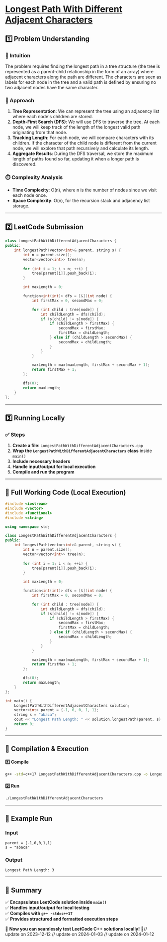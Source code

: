 # **[Longest Path With Different Adjacent Characters](https://leetcode.com/problems/longest-path-with-different-adjacent-characters/description/)**  

## **1️⃣ Problem Understanding**  
### **📌 Intuition**  
The problem requires finding the longest path in a tree structure (the tree is represented as a parent-child relationship in the form of an array) where adjacent characters along the path are different. The characters are seen as labels for each node in the tree and a valid path is defined by ensuring no two adjacent nodes have the same character. 

### **🚀 Approach**  
1. **Tree Representation**: We can represent the tree using an adjacency list where each node's children are stored.
2. **Depth-First Search (DFS)**: We will use DFS to traverse the tree. At each node, we will keep track of the length of the longest valid path originating from that node.
3. **Tracking Length**: For each node, we will compare characters with its children. If the character of the child node is different from the current node, we will explore that path recursively and calculate its length.
4. **Aggregate Results**: During the DFS traversal, we store the maximum length of paths found so far, updating it when a longer path is discovered.

### **⏱️ Complexity Analysis**  
- **Time Complexity**: O(n), where n is the number of nodes since we visit each node once.  
- **Space Complexity**: O(n), for the recursion stack and adjacency list storage.

---  

## **2️⃣ LeetCode Submission**  
```cpp
class LongestPathWithDifferentAdjacentCharacters {
public:
    int longestPath(vector<int>& parent, string s) {
        int n = parent.size();
        vector<vector<int>> tree(n);
        
        for (int i = 1; i < n; ++i) {
            tree[parent[i]].push_back(i);
        }

        int maxLength = 0;

        function<int(int)> dfs = [&](int node) {
            int firstMax = 0, secondMax = 0;

            for (int child : tree[node]) {
                int childLength = dfs(child);
                if (s[child] != s[node]) {
                    if (childLength > firstMax) {
                        secondMax = firstMax;
                        firstMax = childLength;
                    } else if (childLength > secondMax) {
                        secondMax = childLength;
                    }
                }
            }

            maxLength = max(maxLength, firstMax + secondMax + 1);
            return firstMax + 1;
        };

        dfs(0);
        return maxLength;
    }
};  
```  

---  

## **3️⃣ Running Locally**  
### **✅ Steps**  
1. **Create a file**: `LongestPathWithDifferentAdjacentCharacters.cpp`  
2. **Wrap the `LongestPathWithDifferentAdjacentCharacters` class** inside `main()`  
3. **Include necessary headers**  
4. **Handle input/output for local execution**  
5. **Compile and run the program**  

---  

## **📝 Full Working Code (Local Execution)**  
```cpp
#include <iostream>
#include <vector>
#include <functional>
#include <string>

using namespace std;

class LongestPathWithDifferentAdjacentCharacters {
public:
    int longestPath(vector<int>& parent, string s) {
        int n = parent.size();
        vector<vector<int>> tree(n);
        
        for (int i = 1; i < n; ++i) {
            tree[parent[i]].push_back(i);
        }

        int maxLength = 0;

        function<int(int)> dfs = [&](int node) {
            int firstMax = 0, secondMax = 0;

            for (int child : tree[node]) {
                int childLength = dfs(child);
                if (s[child] != s[node]) {
                    if (childLength > firstMax) {
                        secondMax = firstMax;
                        firstMax = childLength;
                    } else if (childLength > secondMax) {
                        secondMax = childLength;
                    }
                }
            }

            maxLength = max(maxLength, firstMax + secondMax + 1);
            return firstMax + 1;
        };

        dfs(0);
        return maxLength;
    }
};

int main() {
    LongestPathWithDifferentAdjacentCharacters solution;
    vector<int> parent = {-1, 0, 0, 1, 1};
    string s = "abaca";
    cout << "Longest Path Length: " << solution.longestPath(parent, s) << endl;
    return 0;
}
```  

---  

## **🔧 Compilation & Execution**  
#### **1️⃣ Compile**  
```bash
g++ -std=c++17 LongestPathWithDifferentAdjacentCharacters.cpp -o LongestPathWithDifferentAdjacentCharacters
```  

#### **2️⃣ Run**  
```bash
./LongestPathWithDifferentAdjacentCharacters
```  

---  

## **🎯 Example Run**  
### **Input**  
```
parent = [-1,0,0,1,1]
s = "abaca"
```  
### **Output**  
```
Longest Path Length: 3
```  

---  

## **📌 Summary**  
✅ **Encapsulates LeetCode solution inside `main()`**  
✅ **Handles input/output for local testing**  
✅ **Compiles with `g++ -std=c++17`**  
✅ **Provides structured and formatted execution steps**  

🚀 **Now you can seamlessly test LeetCode C++ solutions locally!** 🚀// update on 2023-12-12
// update on 2024-01-03
// update on 2024-01-12
